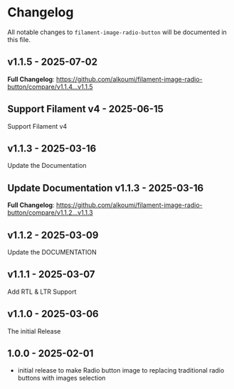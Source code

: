 # Changelog

All notable changes to `filament-image-radio-button` will be documented in this file.

## v1.1.5 - 2025-07-02

**Full Changelog**: https://github.com/alkoumi/filament-image-radio-button/compare/v1.1.4...v1.1.5

## Support Filament v4 - 2025-06-15

Support Filament v4

## v1.1.3 - 2025-03-16

Update the Documentation

## Update Documentation v1.1.3 - 2025-03-16

**Full Changelog**: https://github.com/alkoumi/filament-image-radio-button/compare/v1.1.2...v1.1.3

## v1.1.2 - 2025-03-09

Update the DOCUMENTATION

## v1.1.1 - 2025-03-07

Add RTL & LTR Support

## v1.1.0 - 2025-03-06

The initial Release

## 1.0.0 - 2025-02-01

- initial release to make Radio button image to replacing traditional radio buttons with images selection
